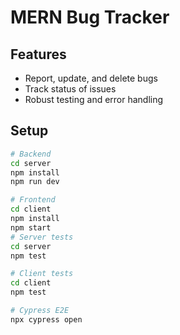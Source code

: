 # MERN Bug Tracker

## Features
- Report, update, and delete bugs
- Track status of issues
- Robust testing and error handling

## Setup

```bash
# Backend
cd server
npm install
npm run dev

# Frontend
cd client
npm install
npm start
# Server tests
cd server
npm test

# Client tests
cd client
npm test

# Cypress E2E
npx cypress open
